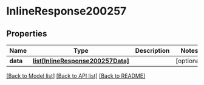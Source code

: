# InlineResponse200257

## Properties
Name | Type | Description | Notes
------------ | ------------- | ------------- | -------------
**data** | [**list[InlineResponse200257Data]**](InlineResponse200257Data.md) |  | [optional] 

[[Back to Model list]](../README.md#documentation-for-models) [[Back to API list]](../README.md#documentation-for-api-endpoints) [[Back to README]](../README.md)

